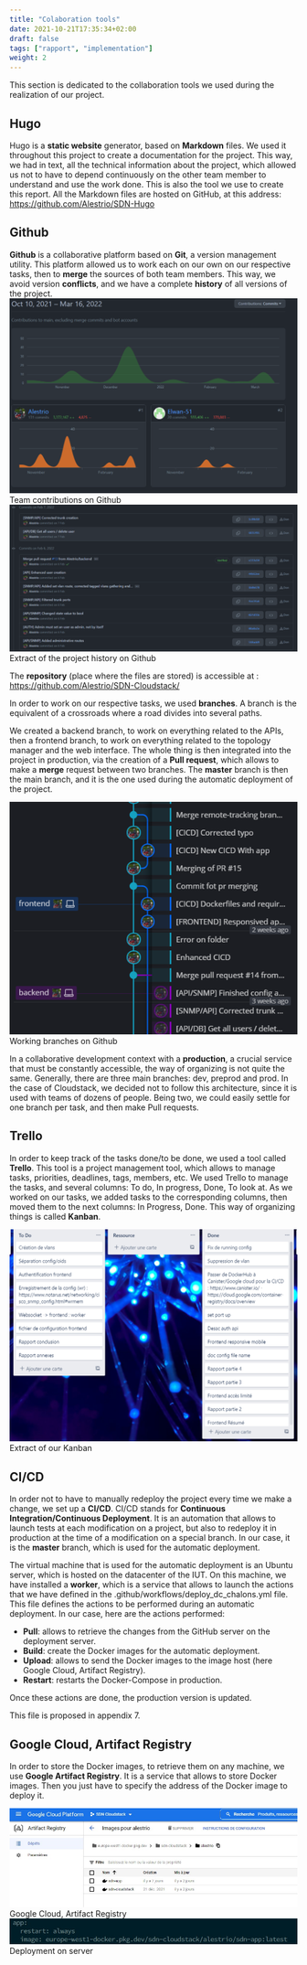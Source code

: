 ```yaml
---
title: "Colaboration tools"
date: 2021-10-21T17:35:34+02:00
draft: false
tags: ["rapport", "implementation"]
weight: 2
---
```


This section is dedicated to the collaboration tools we used during the realization of our project.

## Hugo

Hugo is a **static website** generator, based on **Markdown** files. We used it throughout this project to create a documentation for the project. This way, we had in text, all the technical information about the project, which allowed us not to have to depend continuously on the other team member to understand and use the work done.
This is also the tool we use to create this report. All the Markdown files are hosted on GitHub, at this address: https://github.com/Alestrio/SDN-Hugo

## Github

**Github** is a collaborative platform based on **Git**, a version management utility. This platform allowed us to work each on our own on our respective tasks, then to **merge** the sources of both team members. This way, we avoid version **conflicts**, and we have a complete **history** of all versions of the project. 
![contributions](/images/contributions.png) Team contributions on Github
![historique](/images/historique.png) Extract of the project history on Github

The **repository** (place where the files are stored) is accessible at : https://github.com/Alestrio/SDN-Cloudstack/

In order to work on our respective tasks, we used **branches**. A branch is the equivalent of a crossroads where a road divides into several paths.

We created a backend branch, to work on everything related to the APIs, then a frontend branch, to work on everything related to the topology manager and the web interface. The whole thing is then integrated into the project in production, via the creation of a **Pull request**, which allows to make a **merge** request between two branches. The **master** branch is then the main branch, and it is the one used during the automatic deployment of the project.

![branches](/images/branches.png) Working branches on Github

In a collaborative development context with a **production**, a crucial service that must be constantly accessible, the way of organizing is not quite the same. Generally, there are three main branches: dev, preprod and prod. In the case of Cloudstack, we decided not to follow this architecture, since it is used with teams of dozens of people. Being two, we could easily settle for one branch per task, and then make Pull requests.

## Trello

In order to keep track of the tasks done/to be done, we used a tool called **Trello**. This tool is a project management tool, which allows to manage tasks, priorities, deadlines, tags, members, etc. We used Trello to manage the tasks, and several columns: To do, In progress, Done, To look at. As we worked on our tasks, we added tasks to the corresponding columns, then moved them to the next columns: In Progress, Done.
This way of organizing things is called **Kanban**.

![kanban](/images/kanban.png) Extract of our Kanban

## CI/CD

In order not to have to manually redeploy the project every time we make a change, we set up a **CI/CD**. CI/CD stands for **Continuous Integration/Continuous Deployment**. It is an automation that allows to launch tests at each modification on a project, but also to redeploy it in production at the time of a modification on a special branch. In our case, it is the **master** branch, which is used for the automatic deployment. 

The virtual machine that is used for the automatic deployment is an Ubuntu server, which is hosted on the datacenter of the IUT. On this machine, we have installed a **worker**, which is a service that allows to launch the actions that we have defined in the .github/workflows/deploy_dc_chalons.yml file. This file defines the actions to be performed during an automatic deployment. In our case, here are the actions performed:
- **Pull**: allows to retrieve the changes from the GitHub server on the deployment server.
- **Build**: create the Docker images for the automatic deployment.
- **Upload**: allows to send the Docker images to the image host (here Google Cloud, Artifact Registry).
- **Restart**: restarts the Docker-Compose in production.

Once these actions are done, the production version is updated.

This file is proposed in appendix 7.

## Google Cloud, Artifact Registry

In order to store the Docker images, to retrieve them on any machine, we use **Google Artifact Registry**. It is a service that allows to store Docker images. Then you just have to specify the address of the Docker image to deploy it.

![gcp_ar](/images/gcp_ar.jpg) Google Cloud, Artifact Registry
![gcp_prod](/images/gcp_prod.jpg) Deployment on server